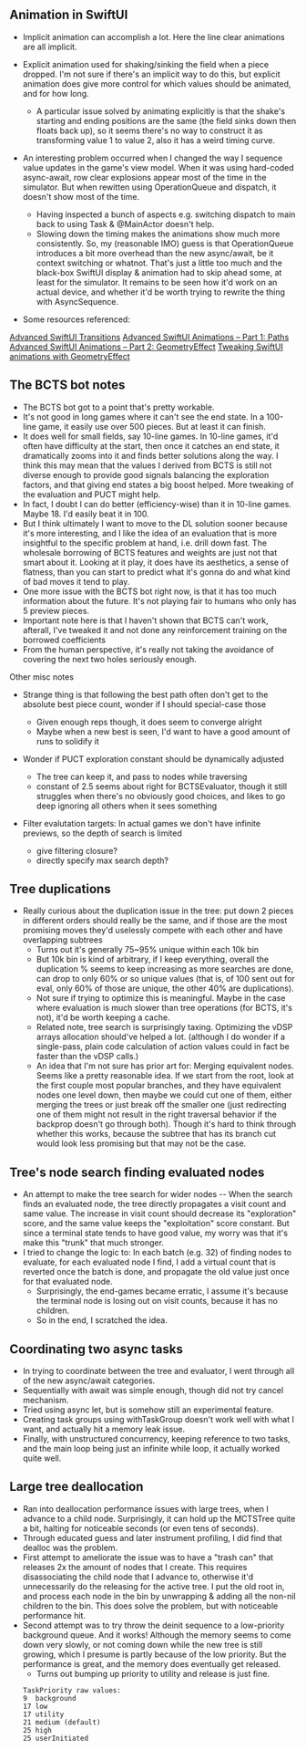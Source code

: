 

## Animation in SwiftUI

- Implicit animation can accomplish a lot.  Here the line clear animations are
  all implicit.
- Explicit animation used for shaking/sinking the field when a piece dropped.
  I'm not sure if there's an implicit way to do this, but explicit animation
  does give more control for which values should be animated, and for how long.
    - A particular issue solved by animating explicitly is that the shake's
      starting and ending positions are the same (the field sinks down then
      floats back up), so it seems there's no way to construct it as
      transforming value 1 to value 2, also it has a weird timing curve.

- An interesting problem occurred when I changed the way I sequence value
  updates in the game's view model.  When it was using hard-coded async-await,
  row clear explosions appear most of the time in the simulator.  But when
  rewitten using OperationQueue and dispatch, it doesn't show most of the time.
    - Having inspected a bunch of aspects e.g. switching dispatch to main back
      to using Task & @MainActor doesn't help.
    - Slowing down the timing makes the animations show much more consistently.
      So, my (reasonable IMO) guess is that OperationQueue introduces a bit
      more overhead than the new async/await, be it context switching or
      whatnot.  That's just a little too much and the black-box SwiftUI display
      & animation had to skip ahead some, at least for the simulator.  It
      remains to be seen how it'd work on an actual device, and whether it'd be
      worth trying to rewrite the thing with AsyncSequence.

- Some resources referenced:

[Advanced SwiftUI Transitions](https://swiftui-lab.com/advanced-transitions/)
[Advanced SwiftUI Animations – Part 1: Paths](https://swiftui-lab.com/swiftui-animations-part1/)
[Advanced SwiftUI Animations – Part 2: GeometryEffect](https://swiftui-lab.com/swiftui-animations-part2/)
[Tweaking SwiftUI animations with GeometryEffect](https://nerdyak.tech/development/2019/08/29/tweaking-animations-with-GeometryEffect.html)


## The BCTS bot notes

- The BCTS bot got to a point that's pretty workable.
- It's not good in long games where it can't see the end state.  In a 100-line
  game, it easily use over 500 pieces.  But at least it can finish.
- It does well for small fields, say 10-line games.  In 10-line games, it'd often
  have difficulty at the start, then once it catches an end state, it dramatically
  zooms into it and finds better solutions along the way.  I think this may mean
  that the values I derived from BCTS is still not diverse enough to provide good
  signals balancing the exploration factors, and that giving end states a big
  boost helped.  More tweaking of the evaluation and PUCT might help.
- In fact, I doubt I can do better (efficiency-wise) than it in 10-line games.
  Maybe 18.  I'd easily beat it in 100.
- But I think ultimately I want to move to the DL solution sooner because it's
  more interesting, and I like the idea of an evaluation that is more insightful
  to the specific problem at hand, i.e. drill down fast.  The wholesale borrowing
  of BCTS features and weights are just not that smart about it.  Looking at it
  play, it does have its aesthetics, a sense of flatness, than you can start to
  predict what it's gonna do and what kind of bad moves it tend to play.
- One more issue with the BCTS bot right now, is that it has too much information
  about the future.  It's not playing fair to humans who only has 5 preview pieces.
- Important note here is that I haven't shown that BCTS can't work, afterall, I've
  tweaked it and not done any reinforcement training on the borrowed coefficients
- From the human perspective, it's really not taking the avoidance of covering the
  next two holes seriously enough.

Other misc notes

- Strange thing is that following the best path often don't get to the absolute
  best piece count, wonder if I should special-case those
    - Given enough reps though, it does seem to converge alright
    - Maybe when a new best is seen, I'd want to have a good amount
      of runs to solidify it

- Wonder if PUCT exploration constant should be dynamically adjusted
    - The tree can keep it, and pass to nodes while traversing
    - constant of 2.5 seems about right for BCTSEvaluator, though it still
      struggles when there's no obviously good choices, and likes to go
      deep ignoring all others when it sees something

- Filter evalutation targets: In actual games we don't have infinite previews,
  so the depth of search is limited
    - give filtering closure?
    - directly specify max search depth?


## Tree duplications

- Really curious about the duplication issue in the tree: put down 2 pieces in
  different orders should really be the same, and if those are the most promising
  moves they'd uselessly compete with each other and have overlapping subtrees
    - Turns out it's generally 75~95% unique within each 10k bin
    - But 10k bin is kind of arbitrary, if I keep everything, overall the
      duplication % seems to keep increasing as more searches are done, can drop
      to only 60% or so unique values (that is, of 100 sent out for eval, only
      60% of those are unique, the other 40% are duplications).
    - Not sure if trying to optimize this is meaningful.  Maybe in the case
      where evaluation is much slower than tree operations (for BCTS, it's not),
      it'd be worth keeping a cache.
    - Related note, tree search is surprisingly taxing.  Optimizing the vDSP
      arrays allocation should've helped a lot.  (although I do wonder if a
      single-pass, plain code calculation of action values could in fact be
      faster than the vDSP calls.)
    - An idea that I'm not sure has prior art for:  Merging equivalent nodes.
      Seems like a pretty reasonable idea.  If we start from the root, look at
      the first couple most popular branches, and they have equivalent nodes
      one level down, then maybe we could cut one of them, either merging the
      trees or just break off the smaller one (just redirecting one of them
      might not result in the right traversal behavior if the backprop doesn't
      go through both).  Though it's hard to think through whether this works,
      because the subtree that has its branch cut would look less promising but
      that may not be the case.


## Tree's node search finding evaluated nodes

- An attempt to make the tree search for wider nodes -- When the search finds
  an evaluated node, the tree directly propagates a visit count and same value.
  The increase in visit count should decrease its "exploration" score, and the
  same value keeps the "exploitation" score constant.  But since a terminal
  state tends to have good value, my worry was that it's make this "trunk" that
  much stronger.
- I tried to change the logic to:  In each batch (e.g. 32) of finding nodes to
  evaluate, for each evaluated node I find, I add a virtual count that is
  reverted once the batch is done, and propagate the old value just once for
  that evaluated node.
    - Surprisingly, the end-games became erratic, I assume it's because the
      terminal node is losing out on visit counts, because it has no children.
    - So in the end, I scratched the idea.
  

## Coordinating two async tasks

- In trying to coordinate between the tree and evaluator, I went through all
  of the new async/await categories.
- Sequentially with await was simple enough, though did not try cancel mechanism.
- Tried using async let, but is somehow still an experimental feature.
- Creating task groups using withTaskGroup doesn't work well with what I want,
  and actually hit a memory leak issue.
- Finally, with unstructured concurrency, keeping reference to two tasks, and
  the main loop being just an infinite while loop, it actually worked quite well.


## Large tree deallocation

- Ran into deallocation performance issues with large trees, when I advance to
  a child node.  Surprisingly, it can hold up the MCTSTree quite a bit, halting
  for noticeable seconds (or even tens of seconds).
- Through educated guess and later instrument profiling, I did find that dealloc
  was the problem.
- First attempt to ameliorate the issue was to have a "trash can" that releases
  2x the amount of nodes that I create.  This requires disassociating the child
  node that I advance to, otherwise it'd unnecessarily do the releasing for the
  active tree.  I put the old root in, and process each node in the bin by
  unwrapping & adding all the non-nil children to the bin.  This does solve the
  problem, but with noticeable performance hit.
- Second attempt was to try throw the deinit sequence to a low-priority background
  queue.  And it works!  Although the memory seems to come down very slowly,
  or not coming down while the new tree is still growing, which I presume is
  partly because of the low priority.  But the performance is great, and the
  memory does eventually get released.
    - Turns out bumping up priority to utility and release is just fine.
    ```
    TaskPriority raw values:
    9  background
    17 low
    17 utility
    21 medium (default)
    25 high
    25 userInitiated
    ```


